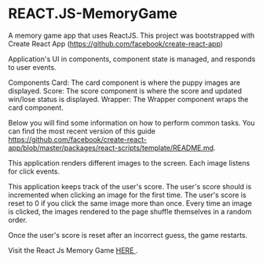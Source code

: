# REACT.JS-MemoryGame
A memory game app that uses ReactJS. 
This project was bootstrapped with Create React App (https://github.com/facebook/create-react-app)

Application's UI in components, component state is managed, and responds to user events.

Components
Card: The card component is where the puppy images are displayed.
Score: The score component is where the score and updated win/lose status is displayed. 
Wrapper: The Wrapper component wraps the card component.

Below you will find some information on how to perform common tasks.
You can find the most recent version of this guide https://github.com/facebook/create-react-app/blob/master/packages/react-scripts/template/README.md. 

This application renders different images to the screen. Each image listens for click events.

This application keeps track of the user's score. The user's score should is incremented when clicking an image for the first time. The user's score is reset to 0 if you click the same image more than once. Every time an image is clicked, the images rendered to the page shuffle themselves in a random order.

Once the user's score is reset after an incorrect guess, the game restarts.

Visit the React Js Memory Game <a href="https://peaceful-brook-38293.herokuapp.com/"> HERE </a>.
